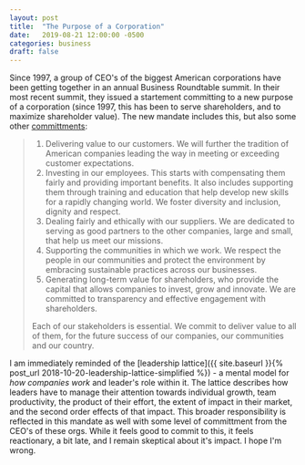 ```yaml
---
layout: post
title:  "The Purpose of a Corporation"
date:   2019-08-21 12:00:00 -0500
categories: business
draft: false
---
```


Since 1997, a group of CEO's of the biggest American corporations have been getting together in an annual  Business Roundtable summit. In their most recent summit, they issued a startement committing to a new purpose of a corporation (since 1997, this has been to serve shareholders, and to maximize shareholder value). The new mandate includes this, but also some other [committments](https://opportunity.businessroundtable.org/ourcommitment/):

> 1. Delivering value to our customers. We will further the tradition of American companies leading the way in meeting or exceeding customer expectations.
> 2. Investing in our employees. This starts with compensating them fairly and providing important benefits. It also includes supporting them through training and education that help develop new skills for a rapidly changing world. We foster diversity and inclusion, dignity and respect.
> 3. Dealing fairly and ethically with our suppliers. We are dedicated to serving as good partners to the other companies, large and small, that help us meet our missions.
> 4. Supporting the communities in which we work. We respect the people in our communities and protect the environment by embracing sustainable practices across our businesses.
> 5. Generating long-term value for shareholders, who provide the capital that allows companies to invest, grow and innovate. We are committed to transparency and effective engagement with shareholders.
>
> Each of our stakeholders is essential. We commit to deliver value to all of them, for the future success of our companies, our communities and our country.

I am immediately reminded of the [leadership lattice]({{ site.baseurl }}{% post_url 2018-10-20-leadership-lattice-simplified %}) - a mental model for _how companies work_ and leader's role within it. The lattice describes how leaders have to manage their attention towards individual growth, team productivity, the product of their effort, the extent of impact in their market, and the second order effects of that impact. This broader responsibility is reflected in this mandate as well with some level of committment from the CEO's of these orgs. While it feels good to commit to this, it feels reactionary, a bit late, and I remain skeptical about it's impact. I hope I'm wrong. 
